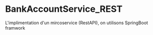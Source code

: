 # BankAccountService_REST
L'implimentation d'un mircoservice (RestAPI), on utilisons SpringBoot framwork 
